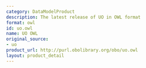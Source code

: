 ```yaml
---
category: DataModelProduct
description: The latest release of UO in OWL format
format: owl
id: uo.owl
name: UO OWL
original_source:
- uo
product_url: http://purl.obolibrary.org/obo/uo.owl
layout: product_detail
---
```

